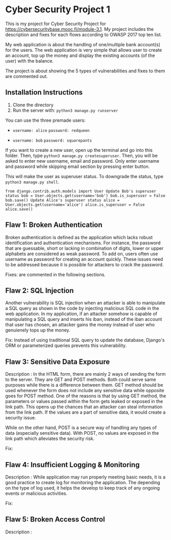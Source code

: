 # Cyber Security Project 1

This is my project for Cyber Security Project for https://cybersecuritybase.mooc.fi/module-3.1. My project includes the description and fixes for each flows according to OWASP 2017 top ten list.

My web application is about the handling of one/multiple bank account(s) for the users. The web application is very simple that allows user to create an account, top up the money and display the existing accounts (of the user) with the balance. 

The project is about showing the 5 types of vulnerabilities and fixes to them are commented out. 

## Installation Instructions

1. Clone the directory
2. Run the server with: ``python3 manage.py runserver``

You can use the three premade users:

- ``username: alice``
``password: redqueen``

- ``username: bob``
``password: squarepants``

If you want to create a new user, open up the terminal and go into this folder. Then, type ``python3 manage.py createsuperuser``. Then, you will be asked to enter new username, email and password. Only enter username and password while skipping email section by pressing enter button.

This will make the user as superuser status. To downgrade the status, type ``python3 manage.py shell``. 

``
from django.contrib.auth.models import User
Update Bob's superuser status
bob = User.objects.get(username='bob')
bob.is_superuser = False
bob.save()
Update Alice's superuser status
alice = User.objects.get(username='alice')
alice.is_superuser = False
alice.save()
``


## Flaw 1: Broken Authentication
Broken authentication is defined as the application which lacks robust identification and authentication mechanisms. For instance, the password that are guessable, short or lacking in combination of digits, lower or upper alphabets are considered as weak password. To add on, users often use username as password for creating an account quickly. These issues need to be addressed because it is possible for attackers to crack the password. 



Fixes: are commented in the following sections.

## Flaw 2: SQL Injection
Another vulnerability is SQL injection when an attacker is able to manipulate a SQL query as shown in the code by injecting malicious SQL code in the web application. In my application, if an attacker somehow is capable of manipulating a SQL query and inserts his iban, instead of the iban account that user has chosen, an attacker gains the money instead of user who genuienely tops up the money. 

Fix: Instead of using traditional SQL query to update the database, Django's ORM or parameterized queries prevents this vulnerability.

## Flaw 3: Sensitive Data Exposure
Description : In the HTML form, there are mainly 2 ways of sending the form to the server. They are GET and POST methods. Both could serve same purposes while there is a difference between them. GET method should be used whenever the form does not include any sensitive data while opposite goes for POST method. One of the reasons is that by using GET method, the parameters or values passed within the form gets leaked or exposed in the link path. This opens up the chances that an attacker can steal information from the link path. If the values are a part of sensitive data, it would create a security issue. 

While on the other hand, POST is a secure way of handling any types of data (especially sensitive data). With POST, no values are exposed in the link path which alleviates the security risk.

Fix: 

## Flaw 4: Insufficient Logging & Monitoring
Description : While application may run properly meeting basic needs, it is a good practice to create log for monitoring the application. The depending on the type of log used, it helps the develop to keep track of any ongoing events or malicious activities. 

Fix: 

## Flaw 5: Broken Access Control
Description : 

